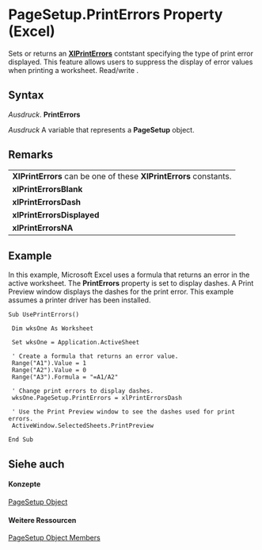 
# PageSetup.PrintErrors Property (Excel)

Sets or returns an  **[XlPrintErrors](c724f9b2-ba79-6a7c-e05f-1490b7354487.md)** contstant specifying the type of print error displayed. This feature allows users to suppress the display of error values when printing a worksheet. Read/write .


## Syntax

 _Ausdruck_. **PrintErrors**

 _Ausdruck_ A variable that represents a **PageSetup** object.


## Remarks




||
|:-----|
|**XlPrintErrors** can be one of these **XlPrintErrors** constants.|
|**xlPrintErrorsBlank**|
|**xlPrintErrorsDash**|
|**xlPrintErrorsDisplayed**|
|**xlPrintErrorsNA**|

## Example

In this example, Microsoft Excel uses a formula that returns an error in the active worksheet. The  **PrintErrors** property is set to display dashes. A Print Preview window displays the dashes for the print error. This example assumes a printer driver has been installed.


```
Sub UsePrintErrors() 
 
 Dim wksOne As Worksheet 
 
 Set wksOne = Application.ActiveSheet 
 
 ' Create a formula that returns an error value. 
 Range("A1").Value = 1 
 Range("A2").Value = 0 
 Range("A3").Formula = "=A1/A2" 
 
 ' Change print errors to display dashes. 
 wksOne.PageSetup.PrintErrors = xlPrintErrorsDash 
 
 ' Use the Print Preview window to see the dashes used for print errors. 
 ActiveWindow.SelectedSheets.PrintPreview 
 
End Sub
```


## Siehe auch


#### Konzepte


[PageSetup Object](2fd22df9-5987-f723-04a9-9a3f2e84ac81.md)
#### Weitere Ressourcen


[PageSetup Object Members](http://msdn.microsoft.com/library/feabe079-cb03-f560-6032-88f5585ec8a8%28Office.15%29.aspx)